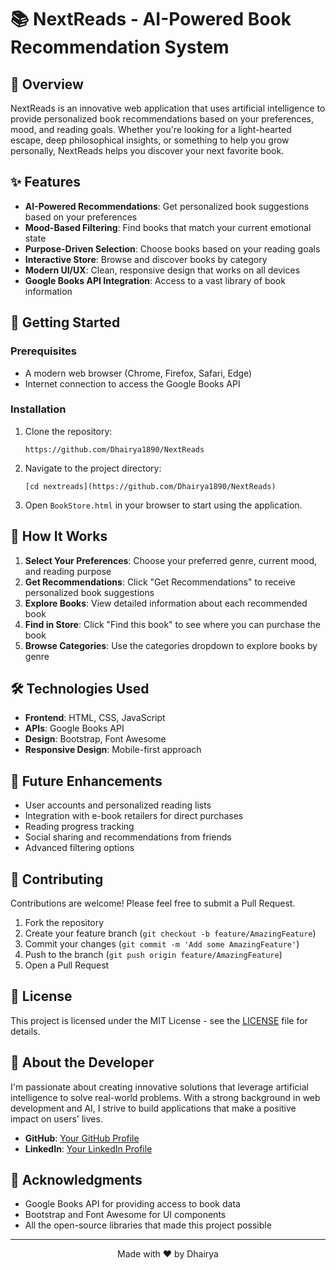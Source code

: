 # 📚 NextReads - AI-Powered Book Recommendation System



## 🌟 Overview

NextReads is an innovative web application that uses artificial intelligence to provide personalized book recommendations based on your preferences, mood, and reading goals. Whether you're looking for a light-hearted escape, deep philosophical insights, or something to help you grow personally, NextReads helps you discover your next favorite book.

## ✨ Features

- **AI-Powered Recommendations**: Get personalized book suggestions based on your preferences
- **Mood-Based Filtering**: Find books that match your current emotional state
- **Purpose-Driven Selection**: Choose books based on your reading goals
- **Interactive Store**: Browse and discover books by category
- **Modern UI/UX**: Clean, responsive design that works on all devices
- **Google Books API Integration**: Access to a vast library of book information

## 🚀 Getting Started

### Prerequisites

- A modern web browser (Chrome, Firefox, Safari, Edge)
- Internet connection to access the Google Books API

### Installation

1. Clone the repository:
   ```
   https://github.com/Dhairya1890/NextReads
   ```

2. Navigate to the project directory:
   ```
   [cd nextreads](https://github.com/Dhairya1890/NextReads)
   ```

3. Open `BookStore.html` in your browser to start using the application.

## 🎯 How It Works

1. **Select Your Preferences**: Choose your preferred genre, current mood, and reading purpose
2. **Get Recommendations**: Click "Get Recommendations" to receive personalized book suggestions
3. **Explore Books**: View detailed information about each recommended book
4. **Find in Store**: Click "Find this book" to see where you can purchase the book
5. **Browse Categories**: Use the categories dropdown to explore books by genre

## 🛠️ Technologies Used

- **Frontend**: HTML, CSS, JavaScript
- **APIs**: Google Books API
- **Design**: Bootstrap, Font Awesome
- **Responsive Design**: Mobile-first approach

## 🔮 Future Enhancements

- User accounts and personalized reading lists
- Integration with e-book retailers for direct purchases
- Reading progress tracking
- Social sharing and recommendations from friends
- Advanced filtering options

## 🤝 Contributing

Contributions are welcome! Please feel free to submit a Pull Request.

1. Fork the repository
2. Create your feature branch (`git checkout -b feature/AmazingFeature`)
3. Commit your changes (`git commit -m 'Add some AmazingFeature'`)
4. Push to the branch (`git push origin feature/AmazingFeature`)
5. Open a Pull Request

## 📄 License

This project is licensed under the MIT License - see the [LICENSE](LICENSE) file for details.

## 👤 About the Developer

I'm passionate about creating innovative solutions that leverage artificial intelligence to solve real-world problems. With a strong background in web development and AI, I strive to build applications that make a positive impact on users' lives.

- **GitHub**: [Your GitHub Profile](https://github.com/Dhairya1890)
- **LinkedIn**: [Your LinkedIn Profile](linkedin.com/in/dhairya-sharma-80565532a)

## 🙏 Acknowledgments

- Google Books API for providing access to book data
- Bootstrap and Font Awesome for UI components
- All the open-source libraries that made this project possible

---

<p align="center">Made with ❤️ by Dhairya</p> 
